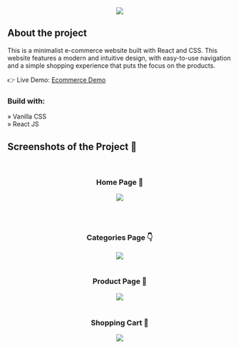 <div align='center'><img src='https://user-images.githubusercontent.com/105128267/224688338-8f1f28b7-029b-4ed7-a567-86de0c44ff42.png'/></div>

<h2>About the project</h2>

<p>This is a minimalist e-commerce website built with React and CSS. This
website features a modern and intuitive design, with easy-to-use navigation and a
simple shopping experience that puts the focus on the products.</p>


👉 Live Demo: <a href='https://minimalist-e-commerce-nine.vercel.app/'>Ecommerce Demo</a>

<h3>Build with:</h3>

» Vanilla CSS <br>
» React JS

<h2>Screenshots of the Project 📸</h2>
<br>
<h3 align='center'>Home Page 🏡</h3>

<div align='center'>
<img src='https://user-images.githubusercontent.com/105128267/213868640-e3421f0a-bb10-4352-82a1-1bda4df821e9.png'/>
</div>

<br><br>
<h3 align='center'>Categories Page 👇</h3>

<div align='center'>
<img src='https://user-images.githubusercontent.com/105128267/213868668-55c03494-0835-43e0-9cb1-429b9a243a65.png'/>

<br>
<br>
<h3 align='center'>Product Page 🎁</h3>

<div align='center'>
<img src='https://user-images.githubusercontent.com/105128267/213868690-5737cead-a56e-4500-88ff-d182426ce072.png'/>

<br>
<br>
<h3 align='center'>Shopping Cart 🛒</h3>

<div align='center'>
<img src='https://user-images.githubusercontent.com/105128267/213868718-6760d6de-9060-406f-816d-f9b317bb0e0c.png'/>
</div>




